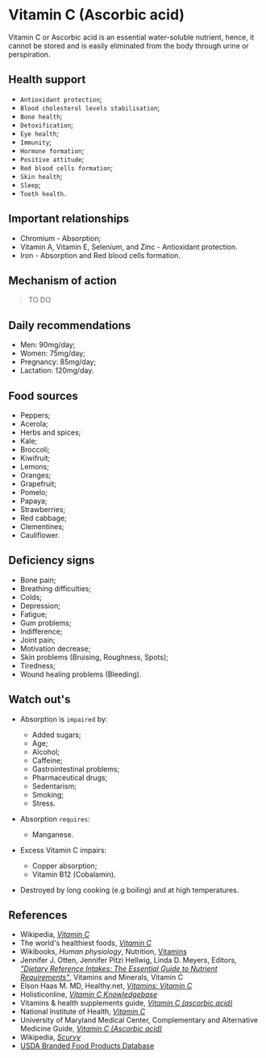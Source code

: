 # Vitamin C (Ascorbic acid)
Vitamin C or Ascorbic acid is an essential water-soluble nutrient, hence, it cannot be stored and is easily eliminated from the body through urine or perspiration.

## Health support
- `Antioxidant protection`;
- `Blood cholesterol levels stabilisation`;
- `Bone health`;
- `Detoxification`;
- `Eye health`;
- `Immunity`;
- `Hormone formation`;
- `Positive attitude`;
- `Red blood cells formation`;
- `Skin health`;
- `Sleep`;
- `Tooth health`.

## Important relationships
- Chromium - Absorption;
- Vitamin A, Vitamin E, Selenium, and Zinc - Antioxidant protection.
- Iron - Absorption and Red blood cells formation.

## Mechanism of action
> TO DO

## Daily recommendations
- Men: 90mg/day;
- Women: 75mg/day;
- Pregnancy: 85mg/day;
- Lactation: 120mg/day.

## Food sources
- Peppers;
- Acerola;
- Herbs and spices;
- Kale;
- Broccoli;
- Kiwifruit;
- Lemons;
- Oranges;
- Grapefruit;
- Pomelo;
- Papaya;
- Strawberries;
- Red cabbage;
- Clementines;
- Cauliflower.

## Deficiency signs
- Bone pain;
- Breathing difficulties;
- Colds;
- Depression;
- Fatigue;
- Gum problems;
- Indifference;
- Joint pain;
- Motivation decrease;
- Skin problems (Bruising, Roughness, Spots);
- Tiredness;
- Wound healing problems (Bleeding).

## Watch out's
- Absorption is `impaired` by:
    - Added sugars;
    - Age;
    - Alcohol;
    - Caffeine;
    - Gastrointestinal problems;
    - Pharmaceutical drugs;
    - Sedentarism;
    - Smoking;
    - Stress.

- Absorption `requires`:
    - Manganese.

- Excess Vitamin C impairs:
    - Copper absorption;
    - Vitamin B12 (Cobalamin).

- Destroyed by long cooking (e.g boiling) and at high temperatures.

## References
- Wikipedia, [_Vitamin C_](https://en.wikipedia.org/wiki/Vitamin_C)
- The world's healthiest foods, [_Vitamin C_](http://www.whfoods.com/genpage.php?tname=nutrient&dbid=109)
- Wikibooks, _Human physiology_, Nutrition, [Vitamins](https://en.Wikibooks.org/wiki/Human_Physiology/Nutrition#Vitamins)
- Jennifer J. Otten, Jennifer Pitzi Hellwig, Linda D. Meyers, Editors, [_"Dietary Reference Intakes: The Essential Guide to Nutrient Requirements"_](https://www.amazon.com/Dietary-Reference-Intakes-Essential-Requirements/dp/0309157420), Vitamins and Minerals, Vitamin C
- Elson Haas M. MD, Healthy.net, [_Vitamins: Vitamin C_](https://www.healthy.net/Health/Article/Vitamin_C/2134)
- Holisticonline, [_Vitamin C Knowledgebase_](http://1stholistic.com/Nutrition/vkb/kb_vit_c.htm)
- Vitamins & health supplements guide, [_Vitamin C (ascorbic acid)_](http://www.vitamins-supplements.org/vitamin-C.php)
- National Institute of Health, [_Vitamin C_](https://ods.od.nih.gov/factsheets/VitaminC-HealthProfessional/)
- University of Maryland Medical Center, Complementary and Alternative Medicine Guide, [_Vitamin C (Ascorbic acid)_](http://umm.edu/health/medical/altmed/supplement/vitamin-c-ascorbic-acid)
- Wikipedia, [_Scurvy_](https://en.wikipedia.org/wiki/Scurvy#Signs_and_symptoms)
- [USDA Branded Food Products Database](https://ndb.nal.usda.gov/ndb/nutrients/report/nutrientsfrm?max=1000&offset=0&totCount=0&nutrient1=401&nutrient2=&nutrient3=&subset=0&sort=c&measureby=g)